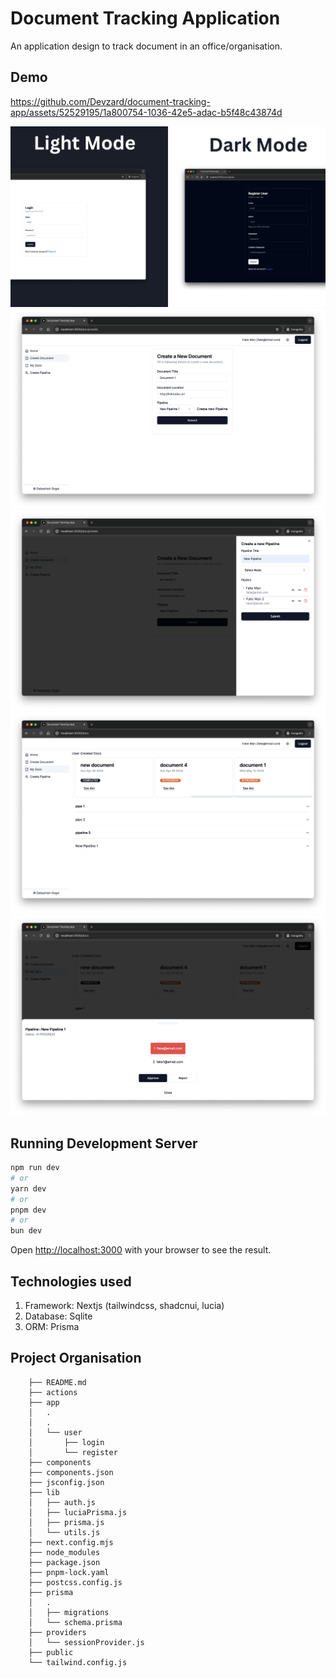 # Document Tracking Application
An application design to track document in an office/organisation.

## Demo

https://github.com/Devzard/document-tracking-app/assets/52529195/1a800754-1036-42e5-adac-b5f48c43874d


![app-screenshot-1](public/light:dark.png)
![app-screenshot-2](public/demo-5.png)
![app-screenshot-3](public/demo-1.png)
![app-screenshot-4](public/demo-2.png)
![app-screenshot-5](public/demo-3.png)

## Running Development Server

```bash
npm run dev
# or
yarn dev
# or
pnpm dev
# or
bun dev
```
Open [http://localhost:3000](http://localhost:3000) with your browser to see the result.


## Technologies used
1. Framework: Nextjs (tailwindcss, shadcnui, lucia)
2. Database: Sqlite
3. ORM: Prisma

## Project Organisation

        ├── README.md
        ├── actions
        ├── app
        │   .
        │   .
        │   └── user
        │       ├── login
        │       └── register
        ├── components
        ├── components.json
        ├── jsconfig.json
        ├── lib
        │   ├── auth.js
        │   ├── luciaPrisma.js
        │   ├── prisma.js
        │   └── utils.js
        ├── next.config.mjs
        ├── node_modules
        ├── package.json
        ├── pnpm-lock.yaml
        ├── postcss.config.js
        ├── prisma
        │   .
        │   ├── migrations
        │   └── schema.prisma
        ├── providers
        │   └── sessionProvider.js
        ├── public
        └── tailwind.config.js

